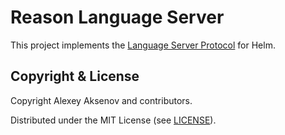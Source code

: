 
# Reason Language Server

This project implements the [Language Server Protocol](https://microsoft.github.io/language-server-protocol/) for Helm.

## Copyright & License

Copyright Alexey Aksenov and contributors.

Distributed under the MIT License (see [LICENSE](./LICENSE)).

